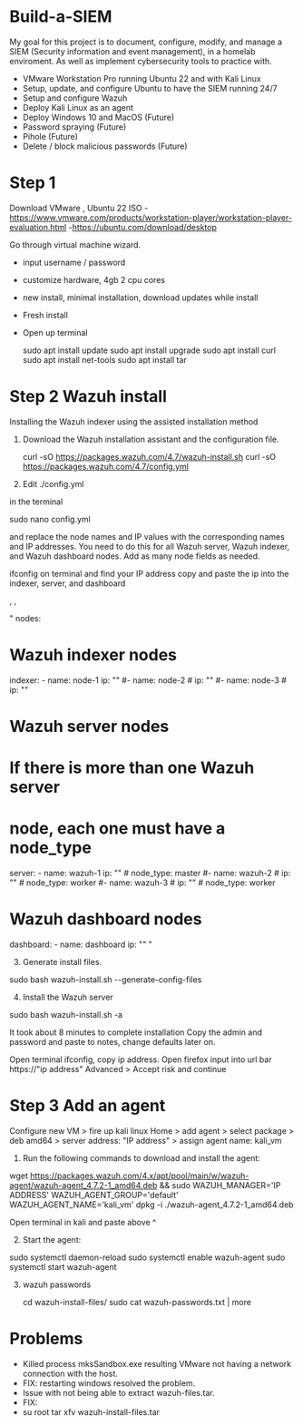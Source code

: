 # Build-a-SIEM
My goal for this project is to document, configure, modify, and manage a SIEM (Security information and event management), in a homelab enviroment. As well as implement cybersecurity tools to practice with. 
- VMware Workstation Pro running Ubuntu 22 and with Kali Linux 
- Setup, update, and configure Ubuntu to have the SIEM running 24/7
- Setup and configure Wazuh
- Deploy Kali Linux as an agent
- Deploy Windows 10 and MacOS (Future)
- Password spraying (Future)
- Pihole (Future)
- Delete / block malicious passwords (Future)

#  Step 1

Download VMware , Ubuntu 22 ISO
-https://www.vmware.com/products/workstation-player/workstation-player-evaluation.html
-https://ubuntu.com/download/desktop

Go through virtual machine wizard.
- input username / password
- customize hardware, 4gb 2 cpu cores
- new install, minimal installation, download updates while install
- Fresh install
- Open up terminal

  sudo apt install update
  sudo apt install upgrade
  sudo apt install curl
  sudo apt install net-tools
  sudo apt install tar 


#  Step 2 Wazuh install

Installing the Wazuh indexer using the assisted installation method

1. Download the Wazuh installation assistant and the configuration file.
   
   curl -sO https://packages.wazuh.com/4.7/wazuh-install.sh
   curl -sO https://packages.wazuh.com/4.7/config.yml

2. Edit ./config.yml
   
in the terminal 

  sudo nano config.yml
   
   and replace the node names and IP values with the corresponding names and IP addresses.
   You need to do this for all Wazuh server, Wazuh indexer, and Wazuh dashboard nodes. Add as many node fields as needed.

ifconfig on terminal and find your IP address copy and paste the ip into the indexer, server, and dashboard 

<indexer-node-ip>, <wazuh-manager-ip>,  <dashboard-node-ip>


 "  nodes:
  # Wazuh indexer nodes
  indexer:
    - name: node-1
      ip: "<indexer-node-ip>"
    #- name: node-2
    #  ip: "<indexer-node-ip>"
    #- name: node-3
    #  ip: "<indexer-node-ip>"

  # Wazuh server nodes
  # If there is more than one Wazuh server
  # node, each one must have a node_type
  server:
    - name: wazuh-1
      ip: "<wazuh-manager-ip>"
    #  node_type: master
    #- name: wazuh-2
    #  ip: "<wazuh-manager-ip>"
    #  node_type: worker
    #- name: wazuh-3
    #  ip: "<wazuh-manager-ip>"
    #  node_type: worker

  # Wazuh dashboard nodes
  dashboard:
    - name: dashboard
      ip: "<dashboard-node-ip>" "

3. Generate install files.
   
sudo bash wazuh-install.sh --generate-config-files

4. Install the Wazuh server

sudo bash wazuh-install.sh -a

It took about 8 minutes to complete installation
Copy the admin and password and paste to notes, change defaults later on.

Open terminal ifconfig, copy ip address.
Open firefox input into url bar https://"ip address"
Advanced > Accept risk and continue 

#  Step 3 Add an agent

Configure new VM > fire up kali linux
Home > add agent > select package > deb amd64 > server address: "IP address" > assign agent name: kali_vm

1.  Run the following commands to download and install the agent:

wget https://packages.wazuh.com/4.x/apt/pool/main/w/wazuh-agent/wazuh-agent_4.7.2-1_amd64.deb && sudo WAZUH_MANAGER='IP ADDRESS' 
WAZUH_AGENT_GROUP='default' WAZUH_AGENT_NAME='kali_vm' dpkg -i ./wazuh-agent_4.7.2-1_amd64.deb

  
Open terminal in kali and paste above ^ 

2.  Start the agent:

sudo systemctl daemon-reload
sudo systemctl enable wazuh-agent
sudo systemctl start wazuh-agent

3. wazuh passwords

   cd wazuh-install-files/
   sudo cat wazuh-passwords.txt | more




# Problems 

- Killed process mksSandbox.exe resulting VMware not having a network connection with the host.
- FIX: restarting windows resolved the problem.
- Issue with not being able to extract wazuh-files.tar.
- FIX:
- su root
  tar xfv wazuh-install-files.tar
